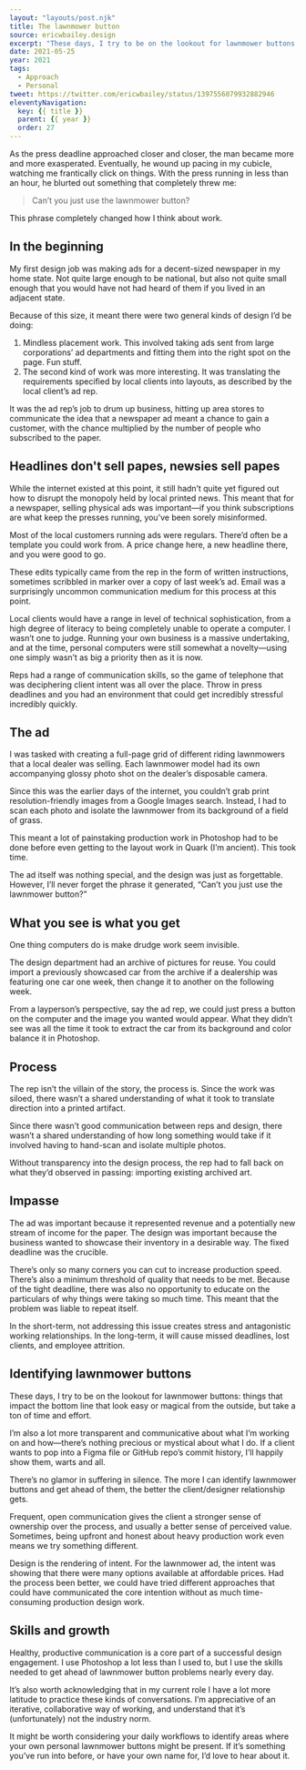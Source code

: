 ```yaml
---
layout: "layouts/post.njk"
title: The lawnmower button
source: ericwbailey.design
excerpt: "These days, I try to be on the lookout for lawnmower buttons: things that impact the bottom line that look easy or magical from the outside, but take a ton of time and effort"
date: 2021-05-25
year: 2021
tags:
  - Approach
  - Personal
tweet: https://twitter.com/ericwbailey/status/1397556079932882946
eleventyNavigation:
  key: {{ title }}
  parent: {{ year }}
  order: 27
---
```


As the press deadline approached closer and closer, the man became more and more exasperated. Eventually, he wound up pacing in my cubicle, watching me frantically click on things. With the press running in less than an hour, he blurted out something that completely threw me:

> Can’t you just use the lawnmower button?

This phrase completely changed how I think about work.

## In the beginning

My first design job was making ads for a decent-sized newspaper in my home state. Not quite large enough to be national, but also not quite small enough that you would have not had heard of them if you lived in an adjacent state.

Because of this size, it meant there were two general kinds of design I’d be doing:

1. Mindless placement work. This involved taking ads sent from large corporations’ ad departments and fitting them into the right spot on the page. Fun stuff.
1. The second kind of work was more interesting. It was translating the requirements specified by local clients into layouts, as described by the local client’s ad rep.

It was the ad rep’s job to drum up business, hitting up area stores to communicate the idea that a newspaper ad meant a chance to gain a customer, with the chance multiplied by the number of people who subscribed to the paper.

## Headlines don't sell papes, newsies sell papes

While the internet existed at this point, it still hadn’t quite yet figured out how to disrupt the monopoly held by local printed news. This meant that for a newspaper, selling physical ads was important—if you think subscriptions are what keep the presses running, you’ve been sorely misinformed.

Most of the local customers running ads were regulars. There’d often be a template you could work from. A price change here, a new headline there, and you were good to go.

These edits typically came from the rep in the form of written instructions, sometimes scribbled in marker over a copy of last week’s ad. Email was a surprisingly uncommon communication medium for this process at this point.

Local clients would have a range in level of technical sophistication, from a high degree of literacy to being completely unable to operate a computer. I wasn’t one to judge. Running your own business is a massive undertaking, and at the time, personal computers were still somewhat a novelty—using one simply wasn’t as big a priority then as it is now.

Reps had a range of communication skills, so the game of telephone that was deciphering client intent was all over the place. Throw in press deadlines and you had an environment that could get incredibly stressful incredibly quickly.

## The ad

I was tasked with creating a full-page grid of different riding lawnmowers that a local dealer was selling. Each lawnmower model had its own accompanying glossy photo shot on the dealer’s disposable camera.

Since this was the earlier days of the internet, you couldn’t grab print resolution-friendly images from a Google Images search. Instead, I had to scan each photo and isolate the lawnmower from its background of a field of grass.

This meant a lot of painstaking production work in Photoshop had to be done before even getting to the layout work in Quark (I’m ancient). This took time.

The ad itself was nothing special, and the design was just as forgettable. However, I’ll never forget the phrase it generated, “Can’t you just use the lawnmower button?”

## What you see is what you get

One thing computers do is make drudge work seem invisible.

The design department had an archive of pictures for reuse. You could import a previously showcased car from the archive if a dealership was featuring one car one week, then change it to another on the following week.

From a layperson’s perspective, say the ad rep, we could just press a button on the computer and the image you wanted would appear. What they didn’t see was all the time it took to extract the car from its background and color balance it in Photoshop.

## Process

The rep isn’t the villain of the story, the process is. Since the work was siloed, there wasn’t a shared understanding of what it took to translate direction into a printed artifact.

Since there wasn’t good communication between reps and design, there wasn’t a shared understanding of how long something would take if it involved having to hand-scan and isolate multiple photos.

Without transparency into the design process, the rep had to fall back on what they’d observed in passing: importing existing archived art.

## Impasse

The ad was important because it represented revenue and a potentially new stream of income for the paper. The design was important because the business wanted to showcase their inventory in a desirable way. The fixed deadline was the crucible.

There’s only so many corners you can cut to increase production speed. There’s also a minimum threshold of quality that needs to be met. Because of the tight deadline, there was also no opportunity to educate on the particulars of why things were taking so much time. This meant that the problem was liable to repeat itself.

In the short-term, not addressing this issue creates stress and antagonistic working relationships. In the long-term, it will cause missed deadlines, lost clients, and employee attrition.

## Identifying lawnmower buttons

These days, I try to be on the lookout for lawnmower buttons: things that impact the bottom line that look easy or magical from the outside, but take a ton of time and effort.

I’m also a lot more transparent and communicative about what I’m working on and how—there’s nothing precious or mystical about what I do. If a client wants to pop into a Figma file or GitHub repo’s commit history, I’ll happily show them, warts and all.

There’s no glamor in suffering in silence. The more I can identify lawnmower buttons and get ahead of them, the better the client/designer relationship gets.

Frequent, open communication gives the client a stronger sense of ownership over the process, and usually a better sense of perceived value. Sometimes, being upfront and honest about heavy production work even means we try something different.

Design is the rendering of intent. For the lawnmower ad, the intent was showing that there were many options available at affordable prices. Had the process been better, we could have tried different approaches that could have communicated the core intention without as much time-consuming production design work.

## Skills and growth

Healthy, productive communication is a core part of a successful design engagement. I use Photoshop a lot less than I used to, but I use the skills needed to get ahead of lawnmower button problems nearly every day.

It’s also worth acknowledging that in my current role I have a lot more latitude to practice these kinds of conversations. I’m appreciative of an iterative, collaborative way of working, and understand that it’s (unfortunately) not the industry norm.

It might be worth considering your daily workflows to identify areas where your own personal lawnmower buttons might be present. If it’s something you’ve run into before, or have your own name for, I’d love to hear about it.

